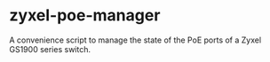# zyxel-poe-manager
A convenience script to manage the state of the PoE ports of a Zyxel GS1900 series switch.

